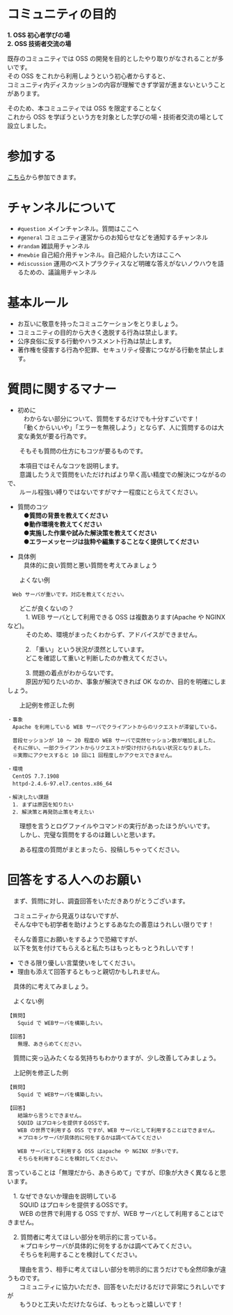 # コミュニティの目的
**1. OSS 初心者学びの場**  
**2. OSS 技術者交流の場**

既存のコミュニティでは OSS の開発を目的としたやり取りがなされることが多いです。  
その OSS をこれから利用しようという初心者からすると、  
コミュニティ内ディスカッションの内容が理解できず学習が進まないということがあります。

そのため、本コミュニティでは OSS を限定することなく  
これから OSS を学ぼうという方を対象とした学びの場・技術者交流の場として設立しました。

# 参加する
[こちら](https://sios-oss-bbs.slack.com/)から参加できます。

# チャンネルについて
* ```#question``` メインチャンネル。質問はここへ  
* ```#general``` コミュニティ運営からのお知らせなどを通知するチャンネル  
* ```#randam``` 雑談用チャンネル  
* ```#newbie``` 自己紹介用チャンネル。自己紹介したい方はここへ  
* ```#discussion``` 運用のベストプラクティスなど明確な答えがないノウハウを語るための、議論用チャンネル  

# 基本ルール
* お互いに敬意を持ったコミュニケーションをとりましょう。
* コミュニティの目的から大きく逸脱する行為は禁止します。
* 公序良俗に反する行動やハラスメント行為は禁止します。
* 著作権を侵害する行為や犯罪、セキュリティ侵害につながる行動を禁止します。

# 質問に関するマナー
* 初めに  
　わからない部分について、質問をするだけでも十分すごいです！  
　「動くからいいや」「エラーを無視しよう」とならず、人に質問するのは大変な勇気が要る行為です。
 
　　そもそも質問の仕方にもコツが要るものです。

　　本項目ではそんなコツを説明します。  
　　意識したうえで質問をいただければより早く高い精度での解決につながるので、  
　　ルール程強い縛りではないですがマナー程度にとらえてください。
 
* 質問のコツ  
　●**質問の背景を教えてください**  
　●**動作環境を教えてください**  
　●**実施した作業や試みた解決策を教えてください**  
　●**エラーメッセージは抜粋や編集することなく提供してください**  

* 具体例  
　具体的に良い質問と悪い質問を考えてみましょう

　　よくない例  
```
　Web サーバが重いです。対応を教えてください。  
```

　　どこが良くないの？  
　　　1. WEB サーバとして利用できる OSS は複数あります(Apache や NGINX など)。  
　　　そのため、環境がまったくわからず、アドバイスができません。

　　　2. 「重い」という状況が漠然としています。  
　　　どこを確認して重いと判断したのか教えてください。

　　　3. 問題の着点がわからないです。  
　　　原因が知りたいのか、事象が解決できれば OK なのか、目的を明確にしましょう。

　　上記例を修正した例  
```
・事象  
　Apache を利用している WEB サーバでクライアントからのリクエストが滞留している。  

　普段セッションが 10 ～ 20 程度の WEB サーバで突然セッション数が増加しました。  
　それに伴い、一部クライアントからリクエストが受け付けられない状況となりました。  
　※実際にアクセスすると 10 回に1 回程度しかアクセスできません。  

・環境  
　CentOS 7.7.1908  
　httpd-2.4.6-97.el7.centos.x86_64  

・解決したい課題  
　1. まずは原因を知りたい  
　2. 解決策と再発防止策を考えたい
```  

　　理想を言うとログファイルやコマンドの実行があったほうがいいです。  
　　しかし、完璧な質問をするのは難しいと思います。  

　　ある程度の質問がまとまったら、投稿しちゃってください。  
  
# 回答をする人へのお願い

　まず、質問に対し、調査回答をいただきありがとうございます。  

　コミュニティから見返りはないですが、  
　そんな中でも初学者を助けようとするあなたの善意はうれしい限りです！  

　そんな善意にお願いをするようで恐縮ですが、  
　以下を気を付けてもらえると私たちはもっともっとうれしいです！  

* できる限り優しい言葉使いをしてください。  
* 理由も添えて回答するともっと親切かもしれません。  


　具体的に考えてみましょう。  
 
　よくない例  
```
【質問】
　　Squid で WEBサーバを構築したい。  
```

```
【回答】
　　無理、あきらめてください。  
```

　質問に突っ込みたくなる気持ちもわかりますが、少し改善してみましょう。

　上記例を修正した例  
```
【質問】  
　　Squid で WEBサーバを構築したい。  
```

```
【回答】  
　　結論から言うとできません。  
　　SQUID はプロキシを提供するOSSです。  
　　WEB の世界で利用する OSS ですが、WEB サーバとして利用することはできません。  
　　＊プロキシサーバが具体的に何をするかは調べてみてください  

　　WEB サーバとして利用する OSS はapache や NGINX が多いです。  
　　そちらを利用することを検討してください。  
```

言っていることは「無理だから、あきらめて」ですが、印象が大きく異なると思います。  

　1. なぜできないか理由を説明している  
　　SQUID はプロキシを提供するOSSです。  
　　WEB の世界で利用する OSS ですが、WEB サーバとして利用することはできません。  

　2. 質問者に考えてほしい部分を明示的に言っている。  
　　＊プロキシサーバが具体的に何をするかは調べてみてください。  
　　そちらを利用することを検討してください。  


　　理由を言う、相手に考えてほしい部分を明示的に言うだけでも全然印象が違うものです。  
　　コミュニティに協力いただき、回答をいただけるだけで非常にうれしいですが  
　　もうひと工夫いただけたならば、もっともっと嬉しいです！  
